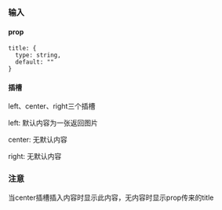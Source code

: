 ### 输入

#### prop

```
title: {
  type: string,
  default: ""
}
```


#### 插槽
left、center、right三个插槽

left: 默认内容为一张返回图片

center: 无默认内容

right: 无默认内容

### 注意

当center插槽插入内容时显示此内容，无内容时显示prop传来的title
